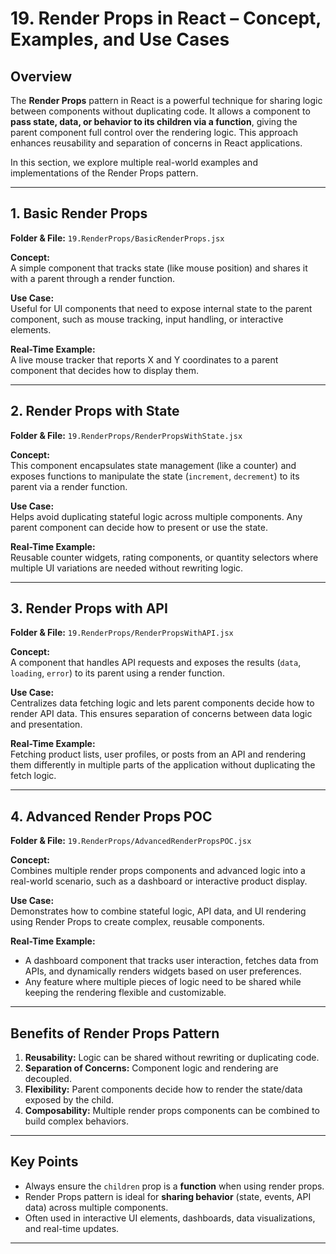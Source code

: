 # 19. Render Props in React – Concept, Examples, and Use Cases

## Overview

The **Render Props** pattern in React is a powerful technique for sharing logic between components without duplicating code. It allows a component to **pass state, data, or behavior to its children via a function**, giving the parent component full control over the rendering logic. This approach enhances reusability and separation of concerns in React applications.

In this section, we explore multiple real-world examples and implementations of the Render Props pattern.

---

## 1. Basic Render Props

**Folder & File:** `19.RenderProps/BasicRenderProps.jsx`

**Concept:**  
A simple component that tracks state (like mouse position) and shares it with a parent through a render function.

**Use Case:**  
Useful for UI components that need to expose internal state to the parent component, such as mouse tracking, input handling, or interactive elements.

**Real-Time Example:**  
A live mouse tracker that reports X and Y coordinates to a parent component that decides how to display them.

---

## 2. Render Props with State

**Folder & File:** `19.RenderProps/RenderPropsWithState.jsx`

**Concept:**  
This component encapsulates state management (like a counter) and exposes functions to manipulate the state (`increment`, `decrement`) to its parent via a render function.

**Use Case:**  
Helps avoid duplicating stateful logic across multiple components. Any parent component can decide how to present or use the state.

**Real-Time Example:**  
Reusable counter widgets, rating components, or quantity selectors where multiple UI variations are needed without rewriting logic.

---

## 3. Render Props with API

**Folder & File:** `19.RenderProps/RenderPropsWithAPI.jsx`

**Concept:**  
A component that handles API requests and exposes the results (`data`, `loading`, `error`) to its parent using a render function.

**Use Case:**  
Centralizes data fetching logic and lets parent components decide how to render API data. This ensures separation of concerns between data logic and presentation.

**Real-Time Example:**  
Fetching product lists, user profiles, or posts from an API and rendering them differently in multiple parts of the application without duplicating the fetch logic.

---

## 4. Advanced Render Props POC

**Folder & File:** `19.RenderProps/AdvancedRenderPropsPOC.jsx`

**Concept:**  
Combines multiple render props components and advanced logic into a real-world scenario, such as a dashboard or interactive product display.

**Use Case:**  
Demonstrates how to combine stateful logic, API data, and UI rendering using Render Props to create complex, reusable components.

**Real-Time Example:**  
- A dashboard component that tracks user interaction, fetches data from APIs, and dynamically renders widgets based on user preferences.
- Any feature where multiple pieces of logic need to be shared while keeping the rendering flexible and customizable.

---

## Benefits of Render Props Pattern

1. **Reusability:** Logic can be shared without rewriting or duplicating code.  
2. **Separation of Concerns:** Component logic and rendering are decoupled.  
3. **Flexibility:** Parent components decide how to render the state/data exposed by the child.  
4. **Composability:** Multiple render props components can be combined to build complex behaviors.  

---

## Key Points

- Always ensure the `children` prop is a **function** when using render props.  
- Render Props pattern is ideal for **sharing behavior** (state, events, API data) across multiple components.  
- Often used in interactive UI elements, dashboards, data visualizations, and real-time updates.  

---

